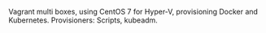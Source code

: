 Vagrant multi boxes, using CentOS 7 for Hyper-V, provisioning Docker and Kubernetes.
Provisioners: Scripts, kubeadm.
